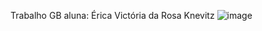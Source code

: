 Trabalho GB 
aluna: Érica Victória da Rosa Knevitz
![image](https://github.com/user-attachments/assets/b7a50f29-d0a7-4106-81cf-c741f9331b3b)

